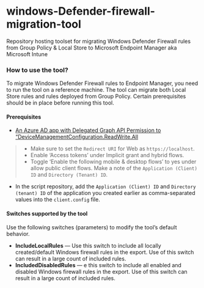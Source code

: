 # windows-Defender-firewall-migration-tool
Repository hosting toolset for migrating Windows Defender Firewall rules from Group Policy &amp; Local Store to Microsoft Endpoint Manager aka Microsoft Intune

### How to use the tool?
To migrate Windows Defender Firewall rules to Endpoint Manager, you need to run the tool on a reference machine. The tool can migrate both Local Store rules and rules deployed from Group Policy. Certain prerequisites should be in place before running this tool.

#### Prerequisites
* [An Azure AD app with Delegated Graph API Permission to “DeviceManagementConfiguration.ReadWrite.All](https://docs.microsoft.com/en-us/azure/active-directory/develop/quickstart-configure-app-access-web-apis#delegated-permission-to-microsoft-graph)

> * Make sure to set the `Redirect URI` for Web as `https://localhost`.
> * Enable ‘Access tokens’ under Implicit grant and hybrid flows.
> * Toggle ‘Enable the following mobile & desktop flows’ to yes under allow public client flows. Make a note of the `Application (Client) ID` and `Directory (Tenant) ID`.

* In the script repository, add the `Application (Client) ID` and `Directory (tenant) ID` of the application you created earlier as comma-separated values into the `client.config` file.

#### Switches supported by the tool
Use the following switches (parameters) to modify the tool’s default behavior.

* **IncludeLocalRules** — Use this switch to include all locally created/default Windows firewall rules in the export. Use of this switch can result in a large count of included rules.
* **IncludedDisabledRules** — e this switch to include all enabled and disabled Windows firewall rules in the export. Use of this switch can result in a large count of included rules.